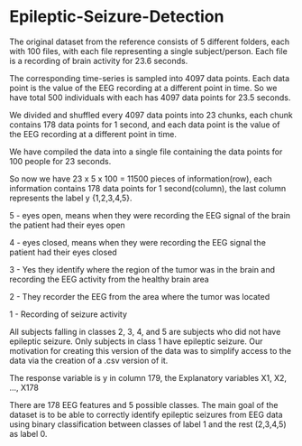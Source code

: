 # Epileptic-Seizure-Detection
The original dataset from the reference consists of 5 different folders, each with 100 files, with each file representing a single subject/person. Each file is a recording of brain activity for 23.6 seconds.

The corresponding time-series is sampled into 4097 data points. Each data point is the value of the EEG recording at a different point in time. So we have total 500 individuals with each has 4097 data points for 23.5 seconds.

We divided and shuffled every 4097 data points into 23 chunks, each chunk contains 178 data points for 1 second, and each data point is the value of the EEG recording at a different point in time.

We have compiled the data into a single file containing the data points for 100 people for 23 seconds.

So now we have 23 x 5 x 100 = 11500 pieces of information(row), each information contains 178 data points for 1 second(column), the last column represents the label y {1,2,3,4,5}.


5 - eyes open, means when they were recording the EEG signal of the brain the patient had their eyes open

4 - eyes closed, means when they were recording the EEG signal the patient had their eyes closed

3 - Yes they identify where the region of the tumor was in the brain and recording the EEG activity from the healthy brain area

2 - They recorder the EEG from the area where the tumor was located

1 - Recording of seizure activity

All subjects falling in classes 2, 3, 4, and 5 are subjects who did not have epileptic seizure. Only subjects in class 1 have epileptic seizure. Our motivation for creating this version of the data was to simplify access to the data via the creation of a .csv version of it. 

The response variable is y in column 179, the Explanatory variables X1, X2, ..., X178

There are 178 EEG features and 5 possible classes. The main goal of the dataset is to be able to correctly identify epileptic seizures from EEG data using binary classification between classes of label 1 and the rest (2,3,4,5) as label 0.
